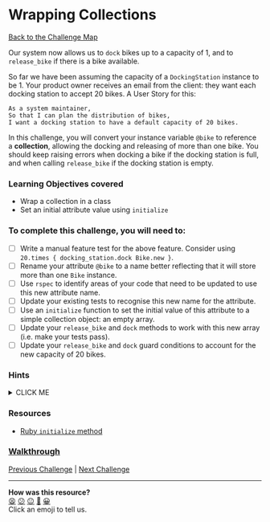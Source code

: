 # Wrapping Collections

[Back to the Challenge Map](0_challenge_map.md)

Our system now allows us to `dock` bikes up to a capacity of 1, and to `release_bike` if there is a bike available.

So far we have been assuming the capacity of a `DockingStation` instance to be 1. Your product owner receives an email from the client: they want each docking station to accept 20 bikes. A User Story for this:

```
As a system maintainer,
So that I can plan the distribution of bikes,
I want a docking station to have a default capacity of 20 bikes.
```

In this challenge, you will convert your instance variable `@bike` to reference a **collection**, allowing the docking and releasing of more than one bike. You should keep raising errors when docking a bike if the docking station is full, and when calling `release_bike` if the docking station is empty.

### Learning Objectives covered
- Wrap a collection in a class
- Set an initial attribute value using `initialize`

### To complete this challenge, you will need to:

- [ ] Write a manual feature test for the above feature. Consider using `20.times { docking_station.dock Bike.new }`.
- [ ] Rename your attribute `@bike` to a name better reflecting that it will store more than one `Bike` instance.
- [ ] Use `rspec` to identify areas of your code that need to be updated to use this new attribute name.
- [ ] Update your existing tests to recognise this new name for the attribute.
- [ ] Use an `initialize` function to set the initial value of this attribute to a simple collection object: an empty array.
- [ ] Update your `release_bike` and `dock` methods to work with this new array (i.e. make your tests pass).
- [ ] Update your `release_bike` and `dock` guard conditions to account for the new capacity of 20 bikes.

### Hints

<details><summary>CLICK ME</summary>
  <li>Let's start with the feature test - we want to be able to dock 20 bikes without problem, then see an error when we attempt to dock the 21st.</li>
  <li>It feels as though we're going to need to make some changes to our code to accommodate this new requirement - for a start, we should change the name of our instance variable to reflect the fact that it will now be holding multiple bikes.</li>
  <li>If you run your tests now, you're likely to see several failures as a result of this name change.  Don't panic!  This is a great example of why it's so important to write tests in the first place - we have a clear picture of all of the points at which our code is now failing and the fixes we need to make.</li>
  <li>First of all, lets update the instance variable to point at a collection which can hold a number of bikes - an array seems a sensible choice</li>
  <li>The next step is to update our tests and code to deal with this change - use your currently failing tests as a guide.</li>
  <li>Now we can - finally - update the guard condition on the dock_bike method to reflect the new capacity.</li>
</details>

### Resources

- [Ruby `initialize` method](http://www.rubyist.net/~slagell/ruby/objinitialization.html)

### [Walkthrough](walkthroughs/14.md)

[Previous Challenge](13_limiting_capacity.md) | [Next Challenge](15_single_responsibility_principle.md)

<!-- BEGIN GENERATED SECTION DO NOT EDIT -->

---

**How was this resource?**  
[😫](https://airtable.com/shrUJ3t7KLMqVRFKR?prefill_Repository=course&prefill_File=boris_bikes/14_complex_attributes.md&prefill_Sentiment=😫) [😕](https://airtable.com/shrUJ3t7KLMqVRFKR?prefill_Repository=course&prefill_File=boris_bikes/14_complex_attributes.md&prefill_Sentiment=😕) [😐](https://airtable.com/shrUJ3t7KLMqVRFKR?prefill_Repository=course&prefill_File=boris_bikes/14_complex_attributes.md&prefill_Sentiment=😐) [🙂](https://airtable.com/shrUJ3t7KLMqVRFKR?prefill_Repository=course&prefill_File=boris_bikes/14_complex_attributes.md&prefill_Sentiment=🙂) [😀](https://airtable.com/shrUJ3t7KLMqVRFKR?prefill_Repository=course&prefill_File=boris_bikes/14_complex_attributes.md&prefill_Sentiment=😀)  
Click an emoji to tell us.

<!-- END GENERATED SECTION DO NOT EDIT -->
